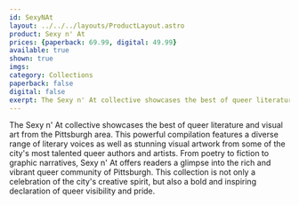 ```yaml
---
id: SexyNAt
layout: ../../../layouts/ProductLayout.astro
product: Sexy n' At
prices: {paperback: 69.99, digital: 49.99}
available: true
shown: true
imgs: 
category: Collections
paperback: false
digital: false
exerpt: The Sexy n' At collective showcases the best of queer literature and visual art from the Pittsburgh area.
---
```

The Sexy n' At collective showcases the best of queer literature and visual art from the Pittsburgh area. This powerful compilation features a diverse range of literary voices as well as stunning visual artwork from some of the city's most talented queer authors and artists. From poetry to fiction to graphic narratives, Sexy n' At offers readers a glimpse into the rich and vibrant queer community of Pittsburgh. This collection is not only a celebration of the city's creative spirit, but also a bold and inspiring declaration of queer visibility and pride.